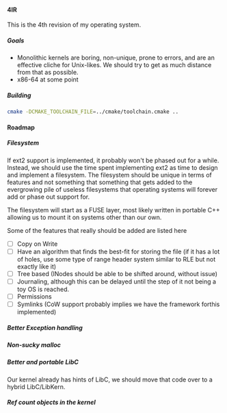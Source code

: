 #### 4IR

This is the 4th revision of my operating system.

##### Goals
- Monolithic kernels are boring, non-unique, prone to errors, and are an effective cliche for Unix-likes. We should try to get as much distance from that as possible.
- x86-64 at some point


##### Building

```bash
cmake -DCMAKE_TOOLCHAIN_FILE=../cmake/toolchain.cmake ..
```


#### Roadmap

##### Filesystem

If ext2 support is implemented, it probably won't be phased out for a while. Instead, we should use the time spent implementing ext2 as time to design and implement a filesystem. The filesystem should be unique in terms of features and not something that something that gets added to the evergrowing pile of useless filesystems that operating systems will forever add or phase out support for.

The filesystem will start as a FUSE layer, most likely written in portable C++ allowing us to mount it on systems other than our own.

Some of the features that really should be added are listed here

- [ ] Copy on Write
- [ ] Have an algorithm that finds the best-fit for storing the file (if it has a lot of holes, use some type of range header system similar to RLE but not exactly like it)
- [ ] Tree based (INodes should be able to be shifted around, without issue)
- [ ] Journaling, although this can be delayed until the step of it not being a toy OS is reached. 
- [ ] Permissions
- [ ] Symlinks (CoW support probably implies we have the framework forthis implemented)

##### Better Exception handling

##### Non-sucky malloc

##### Better and portable LibC

Our kernel already has hints of LibC, we should move that code over to a hybrid LibC/LibKern.

##### Ref count objects in the kernel
